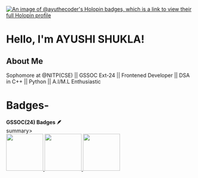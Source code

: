 [![An image of @ayuthecoder's Holopin badges, which is a link to view their full Holopin profile](https://holopin.me/ayuthecoder)](https://holopin.io/@ayuthecoder)
# Hello, I'm AYUSHI SHUKLA!
## About Me
Sophomore at @NITP(CSE) || GSSOC Ext-24 || Frontened Developer || DSA in C++ || Python || A.I/M.L Enthusiastic

# Badges-
 <summary><b>GSSOC(24) Badges 🪶</b></summary>summary><br>
<div style='display:flex; align-items:center; gap: 10px;' align='center'><a href="https://gssoc.girlscript.tech/leaderboard?year=2024&username=AyutheCoder">
<img src="https://raw.githubusercontent.com/GSSoC24/Postman-Challenge/main/docs/assets/Postman%20White.png" width="100px" height="100px" />
  <img src="https://raw.githubusercontent.com/GSSoC24/Postman-Challenge/main/docs/assets/1.png" width="100px" height="100px" />
  <img src="https://github.githubassets.com/assets/pull-shark-default-498c279a747d.png" width="100px" height="100px" />
</div>
